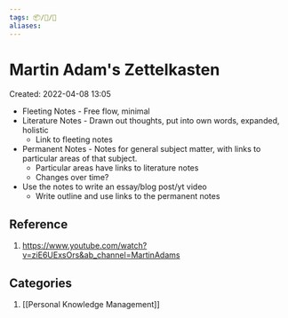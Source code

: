 ```yaml
---
tags: 📦/📝/🎥
aliases:
---
```



# Martin Adam's Zettelkasten
Created: 2022-04-08 13:05

* Fleeting Notes - Free flow, minimal
* Literature Notes - Drawn out thoughts, put into own words, expanded, holistic
	* Link to fleeting notes
* Permanent Notes - Notes for general subject matter, with links to particular areas of that subject.
	* Particular areas have links to literature notes
	* Changes over time?
* Use the notes to write an essay/blog post/yt video
	* Write outline and use links to the permanent notes

## Reference
1. https://www.youtube.com/watch?v=ziE6UExsOrs&ab_channel=MartinAdams

## Categories
1. [[Personal Knowledge Management]]
